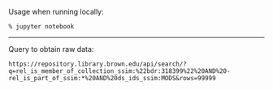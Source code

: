 Usage when running locally:

    % jupyter notebook

---

Query to obtain raw data:

    https://repository.library.brown.edu/api/search/?q=rel_is_member_of_collection_ssim:%22bdr:318399%22%20AND%20-rel_is_part_of_ssim:*%20AND%20ds_ids_ssim:MODS&rows=99999
